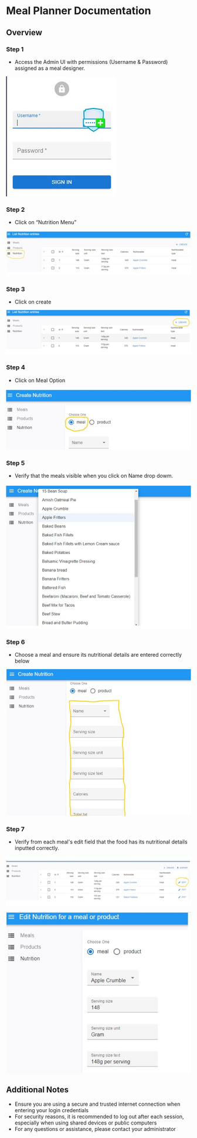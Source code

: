# Meal Planner Documentation

## Overview

### Step 1
 
- Access the Admin UI with permissions (Username & Password) assigned as a meal designer.

![ADMIN_UI_login](ADMIN_UI_login.jpg)

### Step 2

- Click on “Nutrition Menu”

![Nutrition_Menu](Nutrition_Menu.jpg)


### Step 3

- Click on create

![Create](Create.jpg)

### Step 4

- Click on Meal Option

![Meal](Meal.jpg)

### Step 5 

- Verify that the meals visible when you click on Name drop dowm.

![Name_Drop](Name_Drop.jpg)

### Step 6

- Choose a meal and ensure its nutritional details are entered correctly below

![Nutri_Details](Nutri_Details.jpg)

### Step 7

- Verify from each meal's edit field that the food has its nutritional details inputted correctly.

![Edit_Meal](Edit_Meal.jpg)

![Edit_Meal_2](Edit_Meal_2.jpg)

## Additional Notes

- Ensure you are using a secure and trusted internet connection when entering your login credentials
- For security reasons, it is recommended to log out after each session, especially when using shared devices or public computers
- For any questions or assistance, please contact your administrator
